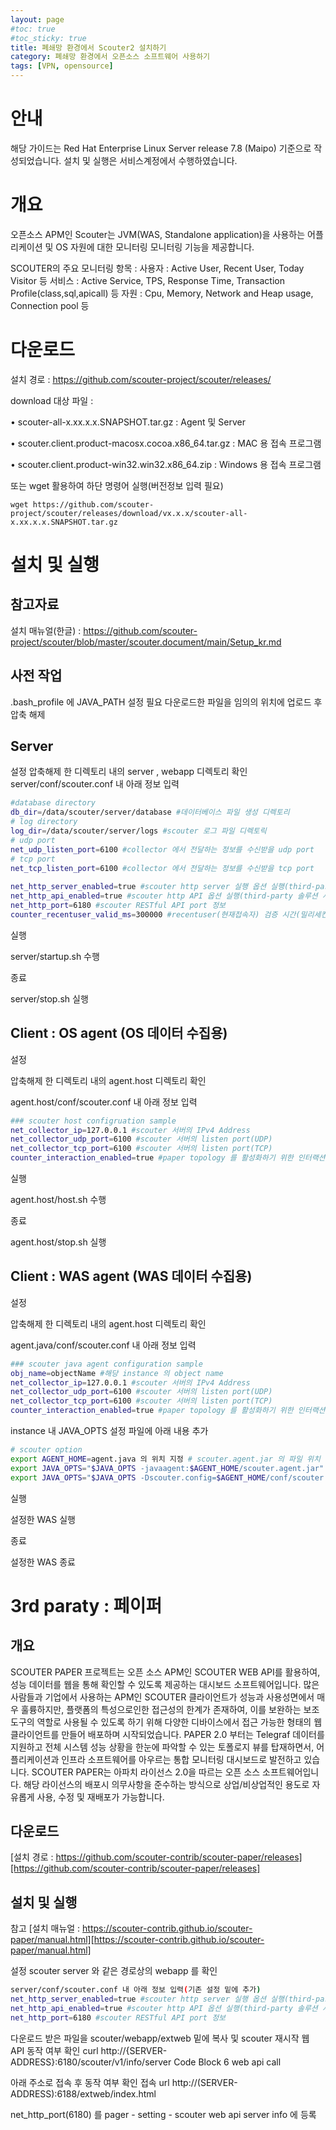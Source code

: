 ```yaml
---
layout: page
#toc: true
#toc_sticky: true
title: 폐쇄망 환경에서 Scouter2 설치하기
category: 폐쇄망 환경에서 오픈소스 소프트웨어 사용하기
tags: [VPN, opensource]
---
```


안내
=============
해당 가이드는 Red Hat Enterprise Linux Server release 7.8 (Maipo) 기준으로 작성되었습니다. 설치 및 실행은 서비스계정에서 수행하였습니다.

개요
=============
오픈소스 APM인 Scouter는 JVM(WAS, Standalone application)을 사용하는 어플리케이션 및 OS 자원에 대한 모니터링 모니터링 기능을 제공합니다.

SCOUTER의 주요 모니터링 항목 :
사용자 : Active User, Recent User, Today Visitor 등
서비스 : Active Service, TPS, Response Time, Transaction Profile(class,sql,apicall) 등
자원 : Cpu, Memory, Network and Heap usage, Connection pool 등

다운로드
=============
설치 경로 : https://github.com/scouter-project/scouter/releases/

download 대상 파일 :

•	scouter-all-x.xx.x.x.SNAPSHOT.tar.gz : Agent 및 Server

•	scouter.client.product-macosx.cocoa.x86_64.tar.gz : MAC 용 접속 프로그램

•	scouter.client.product-win32.win32.x86_64.zip : Windows 용 접속 프로그램

또는 wget 활용하여 하단 명령어 실행(버전정보 입력 필요)

```
wget https://github.com/scouter-project/scouter/releases/download/vx.x.x/scouter-all-x.xx.x.x.SNAPSHOT.tar.gz
```

설치 및 실행
=============
참고자료
-------------
설치 매뉴얼(한글) : https://github.com/scouter-project/scouter/blob/master/scouter.document/main/Setup_kr.md

사전 작업
-------------
.bash_profile 에 JAVA_PATH 설정 필요
다운로드한 파일을 임의의 위치에 업로드 후 압축 해제

Server
-------------
설정
압축해제 한 디렉토리 내의 server , webapp 디렉토리 확인
server/conf/scouter.conf 내 아래 정보 입력

```bash
#database directory
db_dir=/data/scouter/server/database #데이터베이스 파일 생성 디렉토리
# log directory
log_dir=/data/scouter/server/logs #scouter 로그 파일 디렉토릭
# udp port
net_udp_listen_port=6100 #collector 에서 전달하는 정보를 수신받을 udp port
# tcp port
net_tcp_listen_port=6100 #collector 에서 전달하는 정보를 수신받을 tcp port
 
net_http_server_enabled=true #scouter http server 실행 옵션 실행(third-party 솔루션 사용 및 RESTful API 활성화 용도)
net_http_api_enabled=true #scouter http API 옵션 실행(third-party 솔루션 사용 및 RESTful API 활성화 용도)
net_http_port=6180 #scouter RESTful API port 정보
counter_recentuser_valid_ms=300000 #recentuser(현재접속자) 검증 시간(밀리세컨드 단위)
```

실행

server/startup.sh 수행

종료

server/stop.sh 실행

Client : OS agent (OS 데이터 수집용)
-------------

설정

압축해제 한 디렉토리 내의 agent.host 디렉토리 확인

agent.host/conf/scouter.conf 내 아래 정보 입력

```bash
### scouter host configruation sample
net_collector_ip=127.0.0.1 #scouter 서버의 IPv4 Address
net_collector_udp_port=6100 #scouter 서버의 listen port(UDP)
net_collector_tcp_port=6100 #scouter 서버의 listen port(TCP)
counter_interaction_enabled=true #paper topology 를 활성화하기 위한 인터랙션 카운터 활성화
```

실행

agent.host/host.sh 수행

종료

agent.host/stop.sh 실행

Client : WAS agent (WAS 데이터 수집용)
-------------

설정

압축해제 한 디렉토리 내의 agent.host 디렉토리 확인

agent.java/conf/scouter.conf 내 아래 정보 입력


```bash
### scouter java agent configuration sample
obj_name=objectName #해당 instance 의 object name
net_collector_ip=127.0.0.1 #scouter 서버의 IPv4 Address
net_collector_udp_port=6100 #scouter 서버의 listen port(UDP)
net_collector_tcp_port=6100 #scouter 서버의 listen port(TCP)
counter_interaction_enabled=true #paper topology 를 활성화하기 위한 인터랙션 카운터 활성화
```

instance 내 JAVA_OPTS 설정 파일에 아래 내용 추가

```bash
# scouter option
export AGENT_HOME=agent.java 의 위치 지정 # scouter.agent.jar 의 파일 위치 지정
export JAVA_OPTS="$JAVA_OPTS -javaagent:$AGENT_HOME/scouter.agent.jar"
export JAVA_OPTS="$JAVA_OPTS -Dscouter.config=$AGENT_HOME/conf/scouter.conf"
```

실행

설정한 WAS 실행

종료

설정한 WAS 종료


3rd paraty : 페이퍼 
=============

개요
-------------
SCOUTER PAPER 프로젝트는 오픈 소스 APM인 SCOUTER WEB API를 활용하여, 성능 데이터를 웹을 통해 확인할 수 있도록 제공하는 대시보드 소프트웨어입니다.
많은 사람들과 기업에서 사용하는 APM인 SCOUTER 클라이언트가 성능과 사용성면에서 매우 훌륭하지만, 플랫폼의 특성으로인한 접근성의 한계가 존재하여, 이를 보완하는 보조 도구의 역할로 사용될 수 있도록 하기 위해 다양한 디바이스에서 접근 가능한 형태의 웹 클라이언트를 만들어 배포하며 시작되었습니다.
PAPER 2.0 부터는 Telegraf 데이터를 지원하고 전체 시스템 성능 상황을 한눈에 파악할 수 있는 토폴로지 뷰를 탑재하면서, 어플리케이션과 인프라 소프트웨어를 아우르는 통합 모니터링 대시보드로 발전하고 있습니다.
SCOUTER PAPER는 아파치 라이선스 2.0을 따르는 오픈 소스 소프트웨어입니다. 해당 라이선스의 배포시 의무사항을 준수하는 방식으로 상업/비상업적인 용도로 자유롭게 사용, 수정 및 재배포가 가능합니다.

다운로드
-------------
[설치 경로 : https://github.com/scouter-contrib/scouter-paper/releases][https://github.com/scouter-contrib/scouter-paper/releases]

설치 및 실행
-------------
참고
[설치 매뉴얼 : https://scouter-contrib.github.io/scouter-paper/manual.html][https://scouter-contrib.github.io/scouter-paper/manual.html]

설정
scouter server 와 같은 경로상의 webapp 를 확인
 
```bash
server/conf/scouter.conf 내 아래 정보 입력(기존 설정 밑에 추가)
net_http_server_enabled=true #scouter http server 실행 옵션 실행(third-party 솔루션 사용 및 RESTful API 활성화 용도)
net_http_api_enabled=true #scouter http API 옵션 실행(third-party 솔루션 사용 및 RESTful API 활성화 용도)
net_http_port=6180 #scouter RESTful API port 정보
```

다운로드 받은 파일을 scouter/webapp/extweb 밑에 복사 및 scouter 재시작
웹 API 동작 여부 확인
curl http://{SERVER-ADDRESS}:6180/scouter/v1/info/server
Code Block 6 web api call

아래 주소로 접속 후 동작 여부 확인
접속 url
http://(SERVER-ADDRESS):6188/extweb/index.html

net_http_port(6180) 를 pager - setting - scouter web api server info 에 등록
